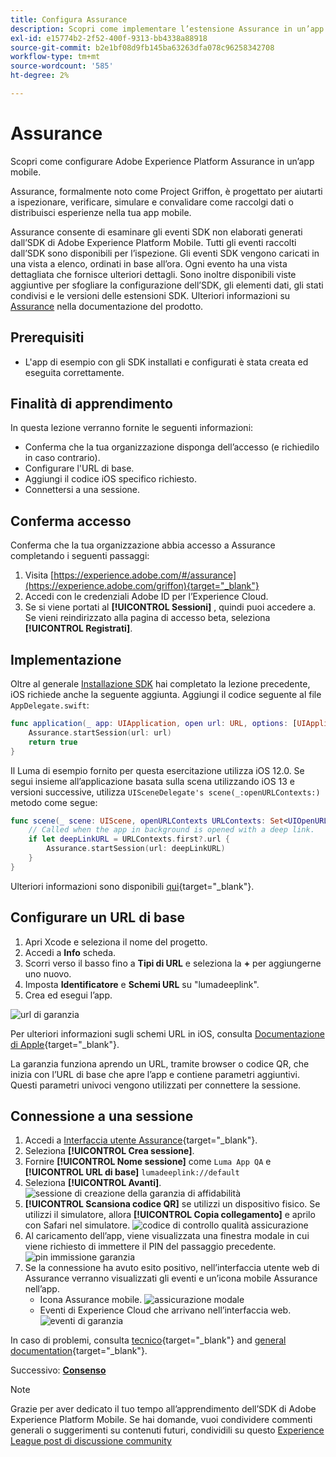 ```yaml
---
title: Configura Assurance
description: Scopri come implementare l’estensione Assurance in un’app mobile.
exl-id: e15774b2-2f52-400f-9313-bb4338a88918
source-git-commit: b2e1bf08d9fb145ba63263dfa078c96258342708
workflow-type: tm+mt
source-wordcount: '585'
ht-degree: 2%

---
```


# Assurance

Scopri come configurare Adobe Experience Platform Assurance in un’app mobile.

Assurance, formalmente noto come Project Griffon, è progettato per aiutarti a ispezionare, verificare, simulare e convalidare come raccolgi dati o distribuisci esperienze nella tua app mobile.

Assurance consente di esaminare gli eventi SDK non elaborati generati dall’SDK di Adobe Experience Platform Mobile. Tutti gli eventi raccolti dall’SDK sono disponibili per l’ispezione. Gli eventi SDK vengono caricati in una vista a elenco, ordinati in base all’ora. Ogni evento ha una vista dettagliata che fornisce ulteriori dettagli. Sono inoltre disponibili viste aggiuntive per sfogliare la configurazione dell’SDK, gli elementi dati, gli stati condivisi e le versioni delle estensioni SDK. Ulteriori informazioni su [Assurance](https://experienceleague.adobe.com/docs/experience-platform/assurance/home.html) nella documentazione del prodotto.


## Prerequisiti

* L&#39;app di esempio con gli SDK installati e configurati è stata creata ed eseguita correttamente.

## Finalità di apprendimento

In questa lezione verranno fornite le seguenti informazioni:

* Conferma che la tua organizzazione disponga dell’accesso (e richiedilo in caso contrario).
* Configurare l&#39;URL di base.
* Aggiungi il codice iOS specifico richiesto.
* Connettersi a una sessione.

## Conferma accesso

Conferma che la tua organizzazione abbia accesso a Assurance completando i seguenti passaggi:

1. Visita [https://experience.adobe.com/#/assurance](https://experience.adobe.com/griffon){target="_blank"}
1. Accedi con le credenziali Adobe ID per l’Experience Cloud.
1. Se si viene portati al **[!UICONTROL Sessioni]** , quindi puoi accedere a. Se vieni reindirizzato alla pagina di accesso beta, seleziona **[!UICONTROL Registrati]**.

## Implementazione

Oltre al generale [Installazione SDK](install-sdks.md) hai completato la lezione precedente, iOS richiede anche la seguente aggiunta. Aggiungi il codice seguente al file `AppDelegate.swift`:

```swift
func application(_ app: UIApplication, open url: URL, options: [UIApplication.OpenURLOptionsKey: Any] = [:]) -> Bool {
    Assurance.startSession(url: url)
    return true
}
```

Il Luma di esempio fornito per questa esercitazione utilizza iOS 12.0. Se segui insieme all’applicazione basata sulla scena utilizzando iOS 13 e versioni successive, utilizza `UISceneDelegate's scene(_:openURLContexts:)` metodo come segue:

```swift
func scene(_ scene: UIScene, openURLContexts URLContexts: Set<UIOpenURLContext>) {
    // Called when the app in background is opened with a deep link.
    if let deepLinkURL = URLContexts.first?.url {
        Assurance.startSession(url: deepLinkURL)
    }
}
```

Ulteriori informazioni sono disponibili [qui](https://developer.adobe.com/client-sdks/documentation/platform-assurance-sdk/api-reference/){target="_blank"}.

## Configurare un URL di base

1. Apri Xcode e seleziona il nome del progetto.
1. Accedi a **Info** scheda.
1. Scorri verso il basso fino a **Tipi di URL** e seleziona la **+** per aggiungerne uno nuovo.
1. Imposta **Identificatore** e **Schemi URL** su &quot;lumadeeplink&quot;.
1. Crea ed esegui l’app.

![url di garanzia](assets/mobile-assurance-url-type.png)

Per ulteriori informazioni sugli schemi URL in iOS, consulta [Documentazione di Apple](https://developer.apple.com/documentation/xcode/defining-a-custom-url-scheme-for-your-app){target="_blank"}.

La garanzia funziona aprendo un URL, tramite browser o codice QR, che inizia con l’URL di base che apre l’app e contiene parametri aggiuntivi. Questi parametri univoci vengono utilizzati per connettere la sessione.

## Connessione a una sessione

1. Accedi a [Interfaccia utente Assurance](https://experience.adobe.com/griffon){target="_blank"}.
1. Seleziona **[!UICONTROL Crea sessione]**.
1. Fornire **[!UICONTROL Nome sessione]** come `Luma App QA` e **[!UICONTROL URL di base]** `lumadeeplink://default`
1. Seleziona **[!UICONTROL Avanti]**.
   ![sessione di creazione della garanzia di affidabilità](assets/mobile-assurance-create-session.png)
1. **[!UICONTROL Scansiona codice QR]** se utilizzi un dispositivo fisico. Se utilizzi il simulatore, allora **[!UICONTROL Copia collegamento]** e aprilo con Safari nel simulatore.
   ![codice di controllo qualità assicurazione](assets/mobile-assurance-qr-code.png)
1. Al caricamento dell’app, viene visualizzata una finestra modale in cui viene richiesto di immettere il PIN del passaggio precedente.
   ![pin immissione garanzia](assets/mobile-assurance-enter-pin.png)
1. Se la connessione ha avuto esito positivo, nell’interfaccia utente web di Assurance verranno visualizzati gli eventi e un’icona mobile Assurance nell’app.
   * Icona Assurance mobile.
      ![assicurazione modale](assets/mobile-assurance-modal.png)
   * Eventi di Experience Cloud che arrivano nell’interfaccia web.
      ![eventi di garanzia](assets/mobile-assurance-events.png)

In caso di problemi, consulta [tecnico](https://developer.adobe.com/client-sdks/documentation/platform-assurance-sdk/){target="_blank"} and [general documentation](https://experienceleague.adobe.com/docs/experience-platform/assurance/home.html){target="_blank"}.

Successivo: **[Consenso](consent.md)**

>[!NOTE]
>
>Grazie per aver dedicato il tuo tempo all’apprendimento dell’SDK di Adobe Experience Platform Mobile. Se hai domande, vuoi condividere commenti generali o suggerimenti su contenuti futuri, condividili su questo [Experience League post di discussione community](https://experienceleaguecommunities.adobe.com/t5/adobe-experience-platform-launch/tutorial-discussion-implement-adobe-experience-cloud-in-mobile/td-p/443796)
